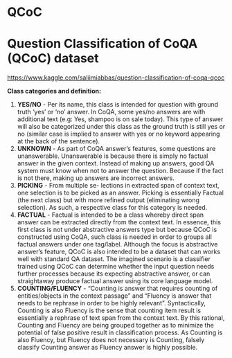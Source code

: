 # QCoC
<h1>Question Classification of CoQA (QCoC) dataset</h1>

https://www.kaggle.com/saliimiabbas/question-classification-of-coqa-qcoc

<b>Class categories and definition:</b>
<ol>
  <li><b>YES/NO</b> - Per its name, this class is intended for question with ground truth ‘yes’ or ‘no’ answer. In CoQA, some yes/no answers are with additional text (e.g: Yes, shampoo is on sale today). This type of answer will also be categorized under this class as the ground truth is still yes or no (similar case is implied to answer with yes or no keyword appearing at the back of the sentence).</li>
  <li><b>UNKNOWN</b> - As part of CoQA answer’s features, some questions are unanswerable. Unanswerable is because there is simply no factual answer in the given context. Instead of making up answers, good QA system must know when not to answer the question. Because if the fact is not there, making up answers are incorrect answers.</li> 
  <li><b>PICKING</b> - From multiple se- lections in extracted span of context text, one selection is to be picked as an answer. Picking is essentially Factual (the next class) but with more refined output (eliminating wrong selection). As such, a respective class for this category is needed.</li>
  <li><b>FACTUAL</b> - Factual is intended to be a class whereby direct span answer can be extracted directly from the context text. In essence, this first class is not under abstractive answers type but because QCoC is constructed using CoQA, such class is needed in order to groups all factual answers under one tag/label. Although the focus is abstractive answer’s feature, QCoC is also intended to be a dataset that can works well with standard QA dataset. The imagined scenario is a classifier trained using QCoC can determine whether the input question needs further processes because its expecting abstractive answer, or can straightaway produce factual answer using its core language model.</li>
  <li><b>COUNTING/FLUENCY</b> - “Counting is answer that requires counting of entities/objects in the context passage” and “Fluency is answer that needs to be rephrase in order to be highly relevant”. Syntactically, Counting is also Fluency is the sense that counting item result is essentially a rephrase of text span from the context text. By this rational, Counting and Fluency are being grouped together as to minimize the potential of false positive result in classification process. As Counting is also Fluency, but Fluency does not necessary is Counting, falsely classify Counting answer as Fluency answer is highly possible.</li>
</ol>
